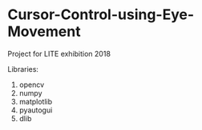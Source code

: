 # Cursor-Control-using-Eye-Movement
Project for LITE exhibition 2018

Libraries:
1. opencv
2. numpy
3. matplotlib
4. pyautogui
5. dlib
